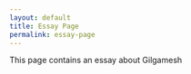 ```yaml
---
layout: default
title: Essay Page
permalink: essay-page
---
```

<!-- Add an essay or interpretive material below this line,
using HTML or markdown.  Do not modify this file above this line -->
This page contains an essay about Gilgamesh
